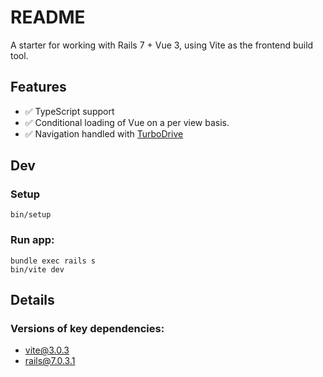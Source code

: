 # README

A starter for working with Rails 7 + Vue 3, using Vite as the frontend build tool.

## Features

- ✅ TypeScript support
- ✅ Conditional loading of Vue on a per view basis.
- ✅ Navigation handled with [TurboDrive](https://turbo.hotwired.dev/handbook/drive)

## Dev

### Setup
```
bin/setup
```

### Run app:
```
bundle exec rails s
bin/vite dev
```

## Details

### Versions of key dependencies:

- vite@3.0.3
- rails@7.0.3.1

